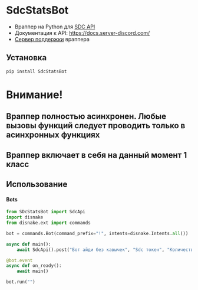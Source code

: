 # SdcStatsBot
* Враппер на Python для [SDC API](https://docs.server-discord.com)
* Документация к API: https://docs.server-discord.com/
* [Сервер поддержки](https://discord.gg/H7FQFGEPz5) враппера 

## Установка

```
pip install SdcStatsBot
```

# Внимание!
## Враппер полностью асинхронен. Любые вызовы функций следует проводить только в асинхронных функциях

## Враппер включает в себя на данный момент 1 класс

## Использование

#### Bots

```py
from SDcStatsBot import SdcApi
import disnake
from disnake.ext import commands

bot = commands.Bot(command_prefix="!", intents=disnake.Intents.all())

async def main():
    await SdcApi().post("Бот айди без кавычек", "Sdc токен", "Количество серверов без кавычек", "Количество шардов без кавычек") # Отправляет статистику каждые 30 минут

@bot.event
async def on_ready():
    await main()

bot.run("")

```
